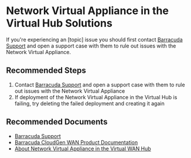 <properties
  pagetitle="page Title=&amp;amp;quot;Network Virtual Appliance in the Virtual Hub Solutions&amp;amp;quot;"
  service="microsoft.network"
  resource="virtualwans"
  ms.author="scottnap,wellee"
  selfhelptype="Generic"
  supporttopicids="32743819,32743820,32743821,32743822,32743824,32743825,32743827"
  productpesids="16572"
  cloudenvironments="public,fairfax,usnat,ussec"
  articleid="8c71b6a6-b36b-4fbd-89c1-96153219cee8"
  ownershipid="CloudNet_VirtualWAN" />
# Network Virtual Appliance in the Virtual Hub Solutions

If you're experiencing an [topic] issue you should first contact [Barracuda Support](https://www.barracuda.com/support/) and open a support case with them to rule out issues with the Network Virtual Appliance.

## **Recommended Steps**

1. Contact [Barracuda Support](https://www.barracuda.com/support/) and open a support case with them to rule out issues with the Network Virtual Appliance
2. If deployment of the Network Virtual Appliance in the Virtual Hub is failing, try deleting the failed deployment and creating it again

## **Recommended Documents**

* [Barracuda Support](https://www.barracuda.com/support/)
* [Barracuda CloudGen WAN Product Documentation](https://campus.barracuda.com/product/cloudgenwan/doc/91980633/overview/)
* [About Network Virtual Appliance in the Virtual WAN Hub](https://docs.microsoft.com/azure/virtual-wan/about-nva-hub)
